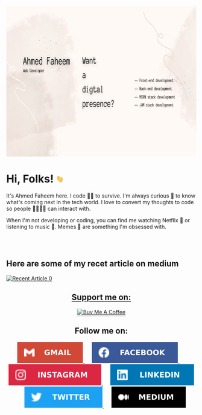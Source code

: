 <img height="400" width="100%" src="./assets/banner.png">

# Hi, Folks! <img src="./assets/wave.gif" width="20px" height="20px">

It's Ahmed Faheem here. I code 🧑‍💻 to survive. I'm always curious 🧐 to know what's coming next in the tech world. I love️ to convert my thoughts to code so people 👨‍👨‍👧‍👦 can interact with.

When I'm not developing or coding, you can find me watching Netflix 🍿 or listening to music 🎵. Memes 🤣 are something I'm obsessed with.

<br />
<br />

<h2>Here are some of my recet article on medium</h2>
<a target="_blank" href="https://github-readme-medium-recent-article.vercel.app/medium/@imantumorang/0"><img src="https://github-readme-medium-recent-article.vercel.app/medium/@ahmedfaheemmalick/0" alt="Recent Article 0">

<div align="center">
<h2>Support me on:</h2>

<a href="https://www.buymeacoffee.com/ahmedfaheemmali" target="_blank"><img src="https://www.buymeacoffee.com/assets/img/custom_images/purple_img.png" alt="Buy Me A Coffee" style="height: 41px !important;width: 174px !important;box-shadow: 0px 3px 2px 0px rgba(190, 190, 190, 0.5) !important;-webkit-box-shadow: 0px 3px 2px 0px rgba(190, 190, 190, 0.5) !important;" ></a>

</div>

<div align="center">
<h2>Follow me on:</h2>
  <a href="mailto:ahmedfaheemmalick@gmail.com" target="_blank">
  <img src="./assets/gmail.svg" />
  </a>
  &nbsp;&nbsp;&nbsp;&nbsp;
  <a href="https://www.facebook.com/ahmedfaheemmalick" target="_blank">
  <img src="./assets/facebook.svg" />
  </a>
  &nbsp;&nbsp;&nbsp;&nbsp;
  <a href="https://www.instagram.com/ahmedfaheemmalick" target="_blank">
  <img src="./assets/instagram.svg" />
  </a>
  &nbsp;&nbsp;&nbsp;&nbsp;
  <a href="https://www.linkedin.com/in/ahmedfaheemmalick" target="_blank">
  <img src="./assets/linkedin.svg" />
  </a>
  &nbsp;&nbsp;&nbsp;&nbsp;
  <a href="https://twitter.com/ahmedfaheemmali" target="_blank">
  <img src="./assets/twitter.svg" />
  </a>
    &nbsp;&nbsp;&nbsp;&nbsp;
  <a href="https://medium.com/@ahmedfaheemmalick" target="_blank">
  <img src="./assets/medium.svg" />
  </a>
</div>
